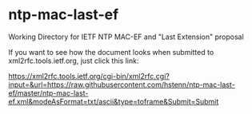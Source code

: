 # ntp-mac-last-ef
Working Directory for IETF NTP MAC-EF and "Last Extension" proposal

If you want to see how the document looks when submitted to xml2rfc.tools.ietf.org, just click this link:

https://xml2rfc.tools.ietf.org/cgi-bin/xml2rfc.cgi?input=&url=https://raw.githubusercontent.com/hstenn/ntp-mac-last-ef/master/ntp-mac-last-ef.xml&modeAsFormat=txt/ascii&type=toframe&Submit=Submit
